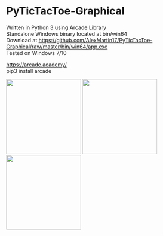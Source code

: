 # PyTicTacToe-Graphical

Written in Python 3 using Arcade Library<br>
Standalone Windows binary located at bin/win64<br>
Download at https://github.com/AlexMartin17/PyTicTacToe-Graphical/raw/master/bin/win64/app.exe<br>
Tested on Windows 7/10

https://arcade.academy/<br>
pip3 install arcade<br>

<img src="https://raw.githubusercontent.com/AlexMartin17/PyTicTacToe-Graphical/master/img/img1.JPG" width="200" height="200">  <img src="https://raw.githubusercontent.com/AlexMartin17/PyTicTacToe-Graphical/master/img/img2.JPG" width="200" height="200">  <img src="https://raw.githubusercontent.com/AlexMartin17/PyTicTacToe-Graphical/master/img/img3.JPG" width="200" height="200">
